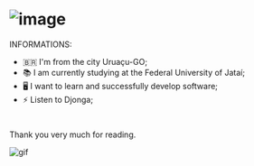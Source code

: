 # ![image](https://github.com/user-attachments/assets/c70ef44d-6a61-4c5f-877b-a35107cad5a5) 

  INFORMATIONS:
- 🇧🇷 I'm from the city Uruaçu-GO;
- 📚 I am currently studying at the Federal University of Jataí;
- 🖥️ I want to learn and successfully develop software;
- ⚡ Listen to Djonga;
# 
Thank you very much for reading.

![gif](https://i.giphy.com/media/v1.Y2lkPTc5MGI3NjExZTRrcjBmaWM3dWJ0dzA0dHI5ZXp2MHloYmcxOGxudnd5NTZhNDFnOSZlcD12MV9pbnRlcm5hbF9naWZfYnlfaWQmY3Q9Zw/CDH0spsSaqQUg/giphy.gif)
